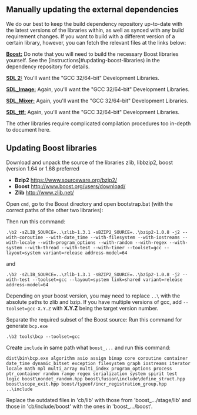 ## Manually updating the external dependencies
We do our best to keep the build dependency repository up-to-date with the latest versions of the libraries
within, as well as synced with any build requirement changes. If you want to build with a different version
of a certain library, however, you can fetch the relevant files at the links below:

[**Boost:**](http://www.boost.org/users/download) Do note that you will need to build the necessary Boost
libraries yourself. See the [instructions]#updating-boost-libraries)
in the dependency repository for details.

[**SDL 2:**](https://github.com/libsdl-org/SDL/releases/tag/release-2.30.8) You'll want the "GCC 32/64-bit" Development
Libraries.

[**SDL_Image:**](https://github.com/libsdl-org/SDL_image/releases) Again, you'll want the "GCC 32/64-bit"
Development Libraries.

[**SDL_Mixer:**](https://github.com/libsdl-org/SDL_mixer/releases) Again, you'll want the "GCC 32/64-bit"
Development Libraries.

[**SDL_ttf:**](https://github.com/libsdl-org/SDL_ttf/releases) Again, you'll want the "GCC 32/64-bit"
Development Libraries.

The other libraries require complicated compilation procedures too in-depth to document here.

## Updating Boost libraries

Download and unpack the source of the libraries zlib, libbzip2, boost (version 1.64 or 1.68 preferred

- **Bzip2** https://www.sourceware.org/bzip2/
- **Boost** http://www.boost.org/users/download/
- **Zlib** http://www.zlib.net/

Open `cmd`, go to the Boost directory and open bootstrap.bat (with the correct paths of the other two libraries):

Then run this command:
```
.\b2 -sZLIB_SOURCE=..\zlib-1.3.1 -sBZIP2_SOURCE=..\bzip2-1.0.8 -j2 --with-coroutine --with-date_time --with-filesystem --with-iostreams --with-locale --with-program_options --with-random --with-regex --with-system --with-thread --with-test --with-timer --toolset=gcc --layout=system variant=release address-model=64
```
and
```
.\b2 -sZLIB_SOURCE=..\zlib-1.3.1 -sBZIP2_SOURCE=..\bzip2-1.0.8 -j2 --with-test --toolset=gcc --layout=system link=shared variant=release address-model=64
```
Depending on your boost version, you may need to replace `..\` with the absolute paths to zlib and bzip.
If you have multiple versions of gcc, add `--toolset=gcc-X.Y.Z` with **X.Y.Z** being the target version number.

Separate the required subset of the Boost source:
Run this command for generate `bcp.exe`
```
.\b2 tools\bcp --toolset=gcc
```
Create `include` in same path what `boost_...` and run this command:
```
dist\bin\bcp.exe algorithm asio assign bimap core coroutine container date_time dynamic_bitset exception filesystem graph iostreams iterator locale math mpl multi_array multi_index program_options process ptr_container random range regex serialization system spirit test logic boost\nondet_random.hpp boost\fusion\include\define_struct.hpp boost\scope_exit.hpp boost/typeof/incr_registration_group.hpp ..\include
```

Replace the outdated files in 'cb/lib' with those from 'boost_.../stage/lib' and those in 'cb/include/boost' with  the ones in 'boost_.../boost'.
